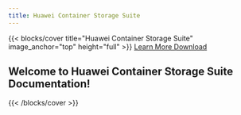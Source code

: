 ```yaml
---
title: Huawei Container Storage Suite
---
```


{{< blocks/cover title="Huawei Container Storage Suite" image_anchor="top" height="full" >}}
<a class="btn btn-lg btn-primary me-3 mb-4" href="/en/docs/">
  Learn More <i class="fas fa-arrow-alt-circle-right ms-2"></i>
</a>
<a class="btn btn-lg btn-secondary me-3 mb-4" href="https://github.com/Huawei/eSDK_K8S_Plugin/releases">
  Download <i class="fab fa-github ms-2 "></i>
</a>
<h2 class="mt-5">Welcome to Huawei Container Storage Suite Documentation!</h2>
{{< /blocks/cover >}}
